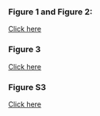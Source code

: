 ### Figure 1 and Figure 2:

[Click
here](https://github.com/roderickslieker/HLA_Disparity/blob/master/001_MHC_Complexes.md)

### Figure 3

[Click
here](https://github.com/roderickslieker/HLA_Disparity/blob/master/002_HLA_Tcell.md)

### Figure S3

[Click
here](https://github.com/roderickslieker/HLA_Disparity/blob/master/003_MHC_Complexes_SysRev.md)
